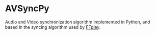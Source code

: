 AVSyncPy
========

Audio and Video synchronization algorithm implemented in Python, and based in the syncing algorithm used by [FFplay](https://github.com/FFmpeg/FFmpeg/blob/master/ffplay.c).
